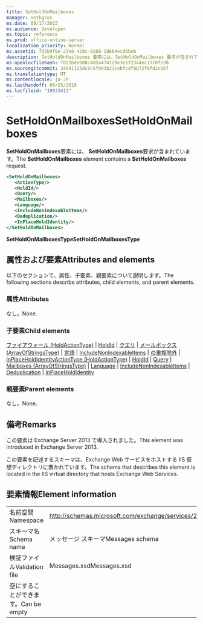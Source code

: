 ```yaml
---
title: SetHoldOnMailboxes
manager: sethgros
ms.date: 09/17/2015
ms.audience: Developer
ms.topic: reference
ms.prod: office-online-server
localization_priority: Normal
ms.assetid: fd5b9f0e-23e8-428c-8168-2d6b4ecd6beb
description: SetHoldOnMailboxes 要素には、SetHoldOnMailboxes 要求が含まれています。
ms.openlocfilehash: 7d226de908c4d5a474129e3e1f2344ec1318f538
ms.sourcegitcommit: 34041125dc8c5f993b21cebfc4f8b72f0fd2cb6f
ms.translationtype: MT
ms.contentlocale: ja-JP
ms.lasthandoff: 06/25/2018
ms.locfileid: "19833413"
---
```

# <a name="setholdonmailboxes"></a><span data-ttu-id="9d03c-103">SetHoldOnMailboxes</span><span class="sxs-lookup"><span data-stu-id="9d03c-103">SetHoldOnMailboxes</span></span>

<span data-ttu-id="9d03c-104">**SetHoldOnMailboxes**要素には、 **SetHoldOnMailboxes**要求が含まれています。</span><span class="sxs-lookup"><span data-stu-id="9d03c-104">The **SetHoldOnMailboxes** element contains a **SetHoldOnMailboxes** request.</span></span> 
  
```XML
<SetHoldOnMailboxes>
   <ActionType/>
   <HoldId/>
   <Query/>
   <Mailboxes/>
   <Language/>
   <IncludeNonIndexableItems/>
   <Deduplication/>
   <InPlaceHoldIdentity/>
</SetHoldOnMailboxes>
```

 <span data-ttu-id="9d03c-105">**SetHoldOnMailboxesType**</span><span class="sxs-lookup"><span data-stu-id="9d03c-105">**SetHoldOnMailboxesType**</span></span>
## <a name="attributes-and-elements"></a><span data-ttu-id="9d03c-106">属性および要素</span><span class="sxs-lookup"><span data-stu-id="9d03c-106">Attributes and elements</span></span>

<span data-ttu-id="9d03c-107">以下のセクションで、属性、子要素、親要素について説明します。</span><span class="sxs-lookup"><span data-stu-id="9d03c-107">The following sections describe attributes, child elements, and parent elements.</span></span>
  
### <a name="attributes"></a><span data-ttu-id="9d03c-108">属性</span><span class="sxs-lookup"><span data-stu-id="9d03c-108">Attributes</span></span>

<span data-ttu-id="9d03c-109">なし。</span><span class="sxs-lookup"><span data-stu-id="9d03c-109">None.</span></span>
  
### <a name="child-elements"></a><span data-ttu-id="9d03c-110">子要素</span><span class="sxs-lookup"><span data-stu-id="9d03c-110">Child elements</span></span>

<span data-ttu-id="9d03c-111">[ファイアウォール (HoldActionType)](actiontype-holdactiontype.md) | [HoldId](holdid.md) | [クエリ](query.md) | [メールボックス (ArrayOfStringsType)](mailboxes-arrayofstringstype.md) | [言語](language.md) | [IncludeNonIndexableItems](includenonindexableitems.md) | [の重複除外](deduplication.md)  |  [InPlaceHoldIdentity](inplaceholdidentity.md)</span><span class="sxs-lookup"><span data-stu-id="9d03c-111">[ActionType (HoldActionType)](actiontype-holdactiontype.md) | [HoldId](holdid.md) | [Query](query.md) | [Mailboxes (ArrayOfStringsType)](mailboxes-arrayofstringstype.md) | [Language](language.md) | [IncludeNonIndexableItems](includenonindexableitems.md) | [Deduplication](deduplication.md) | [InPlaceHoldIdentity](inplaceholdidentity.md)</span></span>
  
### <a name="parent-elements"></a><span data-ttu-id="9d03c-112">親要素</span><span class="sxs-lookup"><span data-stu-id="9d03c-112">Parent elements</span></span>

<span data-ttu-id="9d03c-113">なし。</span><span class="sxs-lookup"><span data-stu-id="9d03c-113">None.</span></span>
  
## <a name="remarks"></a><span data-ttu-id="9d03c-114">備考</span><span class="sxs-lookup"><span data-stu-id="9d03c-114">Remarks</span></span>

<span data-ttu-id="9d03c-115">この要素は Exchange Server 2013 で導入されました。</span><span class="sxs-lookup"><span data-stu-id="9d03c-115">This element was introduced in Exchange Server 2013.</span></span>
  
<span data-ttu-id="9d03c-116">この要素を記述するスキーマは、Exchange Web サービスをホストする IIS 仮想ディレクトリに置かれています。</span><span class="sxs-lookup"><span data-stu-id="9d03c-116">The schema that describes this element is located in the IIS virtual directory that hosts Exchange Web Services.</span></span>
  
## <a name="element-information"></a><span data-ttu-id="9d03c-117">要素情報</span><span class="sxs-lookup"><span data-stu-id="9d03c-117">Element information</span></span>

|||
|:-----|:-----|
|<span data-ttu-id="9d03c-118">名前空間</span><span class="sxs-lookup"><span data-stu-id="9d03c-118">Namespace</span></span>  <br/> |http://schemas.microsoft.com/exchange/services/2006/messages  <br/> |
|<span data-ttu-id="9d03c-119">スキーマ名</span><span class="sxs-lookup"><span data-stu-id="9d03c-119">Schema name</span></span>  <br/> |<span data-ttu-id="9d03c-120">メッセージ スキーマ</span><span class="sxs-lookup"><span data-stu-id="9d03c-120">Messages schema</span></span>  <br/> |
|<span data-ttu-id="9d03c-121">検証ファイル</span><span class="sxs-lookup"><span data-stu-id="9d03c-121">Validation file</span></span>  <br/> |<span data-ttu-id="9d03c-122">Messages.xsd</span><span class="sxs-lookup"><span data-stu-id="9d03c-122">Messages.xsd</span></span>  <br/> |
|<span data-ttu-id="9d03c-123">空にすることができます。</span><span class="sxs-lookup"><span data-stu-id="9d03c-123">Can be empty</span></span>  <br/> ||
   

